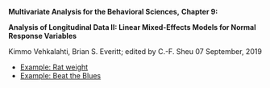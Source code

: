 **Multivariate Analysis for the Behavioral Sciences,**
**Chapter 9:**

**Analysis of Longitudinal Data II: Linear Mixed-Effects Models for Normal
Response Variables**

Kimmo Vehkalahti, Brian S. Everitt; edited by C.-F. Sheu
07 September, 2019

- [Example: Rat weight](Rat_weight.md)
- [Example: Beat the Blues](BtheB.md)
